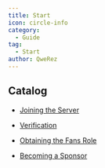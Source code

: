 ```yaml
---
title: Start
icon: circle-info
category:
  - Guide
tag:
  - Start
author: QweRez
---
```


## Catalog

- [Joining the Server](join.md)

- [Verification](verify.md)

- [Obtaining the Fans Role](sign-in.md)

- [Becoming a Sponsor](sponsor.md)
